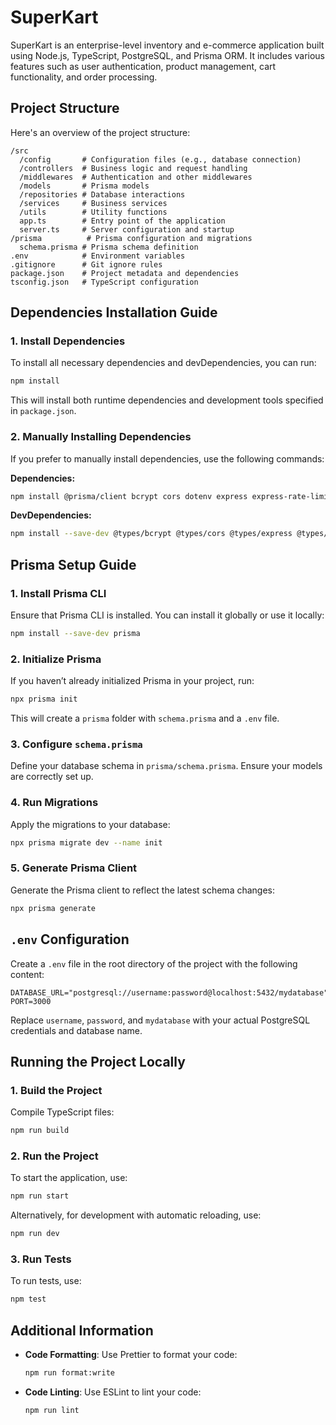 # SuperKart

SuperKart is an enterprise-level inventory and e-commerce application built using Node.js, TypeScript, PostgreSQL, and Prisma ORM. It includes various features such as user authentication, product management, cart functionality, and order processing.

## Project Structure

Here's an overview of the project structure:

```
/src
  /config       # Configuration files (e.g., database connection)
  /controllers  # Business logic and request handling
  /middlewares  # Authentication and other middlewares
  /models       # Prisma models
  /repositories # Database interactions
  /services     # Business services
  /utils        # Utility functions
  app.ts        # Entry point of the application
  server.ts     # Server configuration and startup
/prisma          # Prisma configuration and migrations
  schema.prisma # Prisma schema definition
.env            # Environment variables
.gitignore      # Git ignore rules
package.json    # Project metadata and dependencies
tsconfig.json   # TypeScript configuration
```

## Dependencies Installation Guide

### 1. **Install Dependencies**

To install all necessary dependencies and devDependencies, you can run:

```bash
npm install
```

This will install both runtime dependencies and development tools specified in `package.json`.

### 2. **Manually Installing Dependencies**

If you prefer to manually install dependencies, use the following commands:

**Dependencies:**

```bash
npm install @prisma/client bcrypt cors dotenv express express-rate-limit express-validator helmet jsonwebtoken nodemailer prisma stripe
```

**DevDependencies:**

```bash
npm install --save-dev @types/bcrypt @types/cors @types/express @types/helmet @types/jsonwebtoken @types/nodemailer @types/stripe @typescript-eslint/eslint-plugin @typescript-eslint/parser eslint jest supertest ts-jest ts-node typescript
```

## Prisma Setup Guide

### 1. **Install Prisma CLI**

Ensure that Prisma CLI is installed. You can install it globally or use it locally:

```bash
npm install --save-dev prisma
```

### 2. **Initialize Prisma**

If you haven’t already initialized Prisma in your project, run:

```bash
npx prisma init
```

This will create a `prisma` folder with `schema.prisma` and a `.env` file.

### 3. **Configure `schema.prisma`**

Define your database schema in `prisma/schema.prisma`. Ensure your models are correctly set up.

### 4. **Run Migrations**

Apply the migrations to your database:

```bash
npx prisma migrate dev --name init
```

### 5. **Generate Prisma Client**

Generate the Prisma client to reflect the latest schema changes:

```bash
npx prisma generate
```

## `.env` Configuration

Create a `.env` file in the root directory of the project with the following content:

```env
DATABASE_URL="postgresql://username:password@localhost:5432/mydatabase"
PORT=3000
```

Replace `username`, `password`, and `mydatabase` with your actual PostgreSQL credentials and database name.

## Running the Project Locally

### 1. **Build the Project**

Compile TypeScript files:

```bash
npm run build
```

### 2. **Run the Project**

To start the application, use:

```bash
npm run start
```

Alternatively, for development with automatic reloading, use:

```bash
npm run dev
```

### 3. **Run Tests**

To run tests, use:

```bash
npm test
```

## Additional Information

- **Code Formatting**: Use Prettier to format your code:

  ```bash
  npm run format:write
  ```

- **Code Linting**: Use ESLint to lint your code:

  ```bash
  npm run lint
  ```
